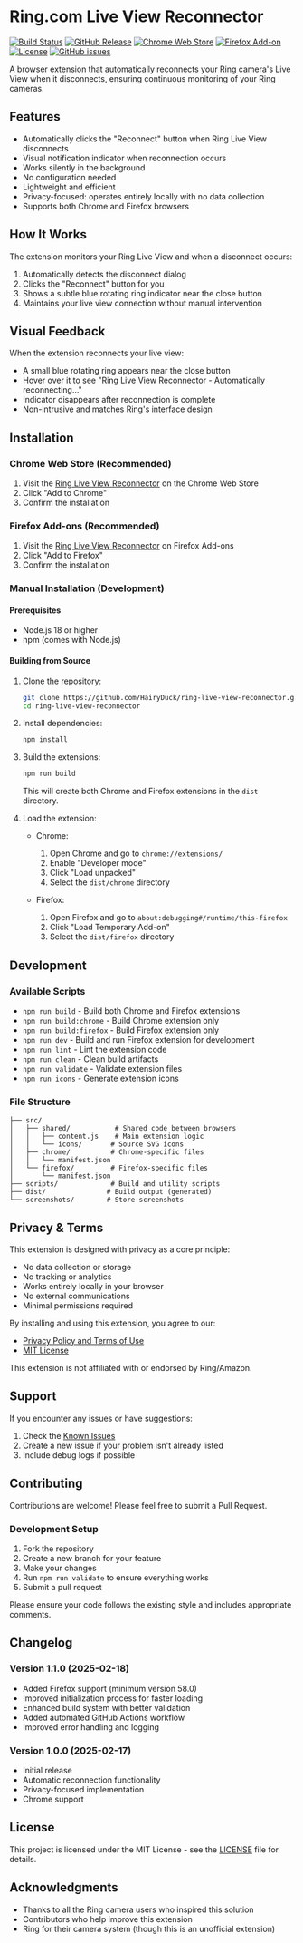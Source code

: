 # Ring.com Live View Reconnector

[![Build Status](https://github.com/HairyDuck/ring-live-view-reconnector/actions/workflows/build.yml/badge.svg)](https://github.com/HairyDuck/ring-live-view-reconnector/actions)
[![GitHub Release](https://img.shields.io/github/v/release/HairyDuck/ring-live-view-reconnector)](https://github.com/HairyDuck/ring-live-view-reconnector/releases/latest)
[![Chrome Web Store](https://img.shields.io/chrome-web-store/v/chiphiennfhnjnhnmjgmfgkilegpdpkh?label=chrome)](https://chrome.google.com/webstore/detail/chiphiennfhnjnhnmjgmfgkilegpdpkh)
[![Firefox Add-on](https://img.shields.io/amo/v/ring-live-view-reconnector?label=firefox)](https://addons.mozilla.org/firefox/addon/ring-live-view-reconnector/)
[![License](https://img.shields.io/github/license/HairyDuck/ring-live-view-reconnector)](LICENSE)
[![GitHub issues](https://img.shields.io/github/issues/HairyDuck/ring-live-view-reconnector)](https://github.com/HairyDuck/ring-live-view-reconnector/issues)

A browser extension that automatically reconnects your Ring camera's Live View when it disconnects, ensuring continuous monitoring of your Ring cameras.

## Features

- Automatically clicks the "Reconnect" button when Ring Live View disconnects
- Visual notification indicator when reconnection occurs
- Works silently in the background
- No configuration needed
- Lightweight and efficient
- Privacy-focused: operates entirely locally with no data collection
- Supports both Chrome and Firefox browsers

## How It Works

The extension monitors your Ring Live View and when a disconnect occurs:
1. Automatically detects the disconnect dialog
2. Clicks the "Reconnect" button for you
3. Shows a subtle blue rotating ring indicator near the close button
4. Maintains your live view connection without manual intervention

## Visual Feedback

When the extension reconnects your live view:
- A small blue rotating ring appears near the close button
- Hover over it to see "Ring Live View Reconnector - Automatically reconnecting..."
- Indicator disappears after reconnection is complete
- Non-intrusive and matches Ring's interface design

## Installation

### Chrome Web Store (Recommended)
1. Visit the [Ring Live View Reconnector](https://chrome.google.com/webstore/detail/chiphiennfhnjnhnmjgmfgkilegpdpkh) on the Chrome Web Store
2. Click "Add to Chrome"
3. Confirm the installation

### Firefox Add-ons (Recommended)
1. Visit the [Ring Live View Reconnector](https://addons.mozilla.org/firefox/addon/ring-live-view-reconnector/) on Firefox Add-ons
2. Click "Add to Firefox"
3. Confirm the installation

### Manual Installation (Development)

#### Prerequisites
- Node.js 18 or higher
- npm (comes with Node.js)

#### Building from Source
1. Clone the repository:
   ```bash
   git clone https://github.com/HairyDuck/ring-live-view-reconnector.git
   cd ring-live-view-reconnector
   ```

2. Install dependencies:
   ```bash
   npm install
   ```

3. Build the extensions:
   ```bash
   npm run build
   ```
   This will create both Chrome and Firefox extensions in the `dist` directory.

4. Load the extension:
   - Chrome:
     1. Open Chrome and go to `chrome://extensions/`
     2. Enable "Developer mode"
     3. Click "Load unpacked"
     4. Select the `dist/chrome` directory

   - Firefox:
     1. Open Firefox and go to `about:debugging#/runtime/this-firefox`
     2. Click "Load Temporary Add-on"
     3. Select the `dist/firefox` directory

## Development

### Available Scripts
- `npm run build` - Build both Chrome and Firefox extensions
- `npm run build:chrome` - Build Chrome extension only
- `npm run build:firefox` - Build Firefox extension only
- `npm run dev` - Build and run Firefox extension for development
- `npm run lint` - Lint the extension code
- `npm run clean` - Clean build artifacts
- `npm run validate` - Validate extension files
- `npm run icons` - Generate extension icons

### File Structure
```
├── src/
│   ├── shared/           # Shared code between browsers
│   │   ├── content.js    # Main extension logic
│   │   └── icons/       # Source SVG icons
│   ├── chrome/          # Chrome-specific files
│   │   └── manifest.json
│   └── firefox/         # Firefox-specific files
│       └── manifest.json
├── scripts/             # Build and utility scripts
├── dist/               # Build output (generated)
└── screenshots/        # Store screenshots
```

## Privacy & Terms

This extension is designed with privacy as a core principle:
- No data collection or storage
- No tracking or analytics
- Works entirely locally in your browser
- No external communications
- Minimal permissions required

By installing and using this extension, you agree to our:
- [Privacy Policy and Terms of Use](privacy-policy.md)
- [MIT License](LICENSE)

This extension is not affiliated with or endorsed by Ring/Amazon.

## Support

If you encounter any issues or have suggestions:
1. Check the [Known Issues](https://github.com/HairyDuck/ring-live-view-reconnector/issues)
2. Create a new issue if your problem isn't already listed
3. Include debug logs if possible

## Contributing

Contributions are welcome! Please feel free to submit a Pull Request.

### Development Setup
1. Fork the repository
2. Create a new branch for your feature
3. Make your changes
4. Run `npm run validate` to ensure everything works
5. Submit a pull request

Please ensure your code follows the existing style and includes appropriate comments.

## Changelog

### Version 1.1.0 (2025-02-18)
- Added Firefox support (minimum version 58.0)
- Improved initialization process for faster loading
- Enhanced build system with better validation
- Added automated GitHub Actions workflow
- Improved error handling and logging

### Version 1.0.0 (2025-02-17)
- Initial release
- Automatic reconnection functionality
- Privacy-focused implementation
- Chrome support

## License

This project is licensed under the MIT License - see the [LICENSE](LICENSE) file for details.

## Acknowledgments

- Thanks to all the Ring camera users who inspired this solution
- Contributors who help improve this extension
- Ring for their camera system (though this is an unofficial extension) 
